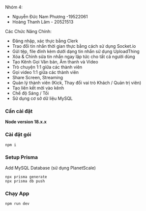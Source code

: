 Nhóm 4:
- Nguyễn Đức Nam Phương -19522061
- Hoàng Thanh Lâm - 20521513


Các Chức Năng Chính: 

- Đăng nhập, xác thực bằng Clerk
- Trao đổi tin nhắn thời gian thực bằng cách sử dụng Socket.io
- Gửi tệp, file đính kèm dưới dạng tin nhắn sử dụng UploadThing
- Xóa & Chỉnh sửa tin nhắn ngay lập tức cho tất cả người dùng
- Tạo Kênh Gọi Văn bản, Âm thanh và Video
- Trò chuyện 1:1 giữa các thành viên
- Gọi video 1:1 giữa các thành viên
- Share Screen, Streaming
- Quản lý thành viên (Kick, Thay đổi vai trò Khách / Quản trị viên)
- Tạo liên kết mời vào kênh
- Chế độ Sáng / Tối
- Sử dụng cơ sở dữ liệu MySQL

### Cần cài đặt

**Node version 18.x.x**

### Cài đặt gói

```shell
npm i
```

### Setup Prisma

Add MySQL Database (sử dụng PlanetScale)

```shell
npx prisma generate
npx prisma db push

```

### Chạy App

```shell
npm run dev
```

